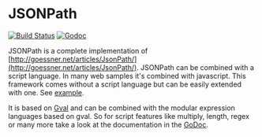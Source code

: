 JSONPath
====

[![Build Status](https://api.travis-ci.org/PaesslerAG/jsonpath.svg?branch=master)](https://travis-ci.org/PaesslerAG/jsonpath)
[![Godoc](https://godoc.org/github.com/PaesslerAG/jsonpath?status.png)](https://godoc.org/github.com/PaesslerAG/jsonpath)

JSONPath is a complete implementation of [http://goessner.net/articles/JsonPath/](http://goessner.net/articles/JsonPath/).
JSONPath can be combined with a script language. In many web samples it's combined with javascript. This framework comes without a script language but can be easily extended with one. See [example](https://godoc.org/github.com/PaesslerAG/jsonpath#example-package--Gval).

It is based on [Gval](https://github.com/PaesslerAG/gval) and can be combined with the modular expression languages based on gval.
So for script features like multiply, length, regex or many more take a look at the documentation in the [GoDoc](https://godoc.org/github.com/PaesslerAG/jsonpath).